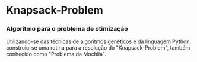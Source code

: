 # Knapsack-Problem

### Algoritmo para o problema de otimização

Utilizando-se das técnicas de algoritmos genéticos e da linguagem Python, construiu-se uma rotina para a resolução do "Knapsack-Problem", também conhecido como "Problema da Mochila".
